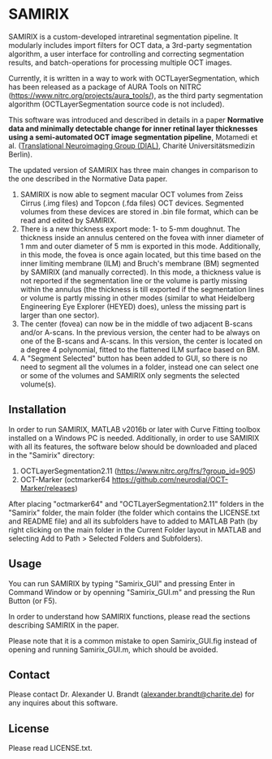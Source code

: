 # SAMIRIX
SAMIRIX is a custom-developed intraretinal segmentation pipeline. It modularly includes import filters for OCT data, a 3rd-party segmentation algorithm, a user interface for controlling and correcting segmentation results, and batch-operations for processing multiple OCT images.

Currently, it is written in a way to work with OCTLayerSegmentation, which has been released as a package of AURA Tools on NITRC (<https://www.nitrc.org/projects/aura_tools/>), as the third party segmentation algorithm (OCTLayerSegmentation source code is not included).

This software was introduced and described in details in a paper **Normative data and minimally detectable change for inner retinal layer thicknesses using a semi-automated OCT image segmentation pipeline**, Motamedi et al. ([Translational Neuroimaging Group (DIAL)](http://neurodial.de/), Charité Universitätsmedizin Berlin).

The updated version of SAMIRIX has three main changes in comparison to the one described in the Normative Data paper.

1. SAMIRIX is now able to segment macular OCT volumes from Zeiss Cirrus (.img files) and Topcon (.fda files) OCT devices. Segmented volumes from these devices are stored in .bin file format, which can be read and edited by SAMIRIX.
2. There is a new thickness export mode: 1- to 5-mm doughnut. The thickness inside an annulus centered on the fovea with inner diameter of 1 mm and outer diameter of 5 mm is exported in this mode. Additionally, in this mode, the fovea is once again located, but this time based on the inner limiting membrane (ILM) and Bruch's membrane (BM) segmented by SAMIRIX (and manually corrected). In this mode, a thickness value is not reported if the segmentation line or the volume is partly missing within the annulus (the thickness is till exported if the segmentation lines or volume is partly missing in other modes (similar to what Heidelberg Engineering Eye Explorer (HEYED) does), unless the missing part is larger than one sector).
3. The center (fovea) can now be in the middle of two adjacent B-scans and/or A-scans. In the previous version, the center had to be always on one of the B-scans and A-scans. In this version, the center is located on a degree 4 polynomial, fitted to the flattened ILM surface based on BM.
4. A "Segment Selected" button has been added to GUI, so there is no need to segment all the volumes in a folder, instead one can select one or some of the volumes and SAMIRIX only segments the selected volume(s). 

## Installation
In order to run SAMIRIX, MATLAB v2016b or later with Curve Fitting toolbox installed on a Windows PC is needed. Additionally, in order to use SAMIRIX with all its features, the software below should be downloaded and placed in the "Samirix" directory:

1. OCTLayerSegmentation2.11 (<https://www.nitrc.org/frs/?group_id=905>)
2. OCT-Marker (octmarker64 <https://github.com/neurodial/OCT-Marker/releases>)

After placing "octmarker64" and "OCTLayerSegmentation2.11" folders in the "Samirix" folder, the main folder (the folder which contains the LICENSE.txt and README file) and all its subfolders have to added to MATLAB Path (by right clicking on the main folder in the Current Folder layout in MATLAB and selecting Add to Path > Selected Folders and Subfolders).

## Usage
You can run SAMIRIX by typing "Samirix_GUI" and pressing Enter in Command Window or by openning "Samirix_GUI.m" and pressing the Run Button (or F5).

In order to understand how SAMIRIX functions, please read the sections describing SAMIRIX in the paper.

Please note that it is a common mistake to open Samirix_GUI.fig instead of opening and running Samirix_GUI.m, which should be avoided.

## Contact
Please contact Dr. Alexander U. Brandt (alexander.brandt@charite.de) for any inquires about this software.

## License
Please read LICENSE.txt.
